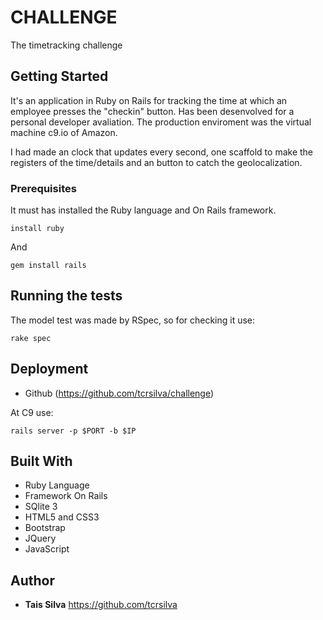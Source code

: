 # CHALLENGE 
The timetracking challenge

## Getting Started
It's an application in Ruby on Rails for tracking the time at which an employee presses the "checkin" button. Has been desenvolved for a personal developer avaliation. The production enviroment was the virtual machine c9.io of Amazon.

I had made an clock that updates every second, one scaffold to make the registers of the time/details and an button to catch the geolocalization.

### Prerequisites
It must has installed the Ruby language and On Rails framework.

```
install ruby
```
And
```
gem install rails
```

## Running the tests
The model test was made by RSpec, so for checking it use:

```
rake spec
```

## Deployment

* Github (https://github.com/tcrsilva/challenge)

At C9 use:
```
rails server -p $PORT -b $IP
```

## Built With

- Ruby Language
- Framework On Rails
- SQlite 3
- HTML5 and CSS3
- Bootstrap
- JQuery
- JavaScript

## Author

* **Tais Silva**
https://github.com/tcrsilva
